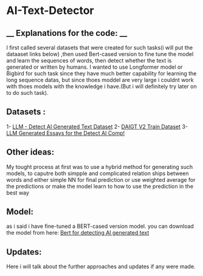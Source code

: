 # AI-Text-Detector
## __ Explanations for the code: __ 
I first called several datasets that were created for such tasks(i will put the dataaset links below) ,then used Bert-cased version to fine tune the model and learn the sequences of words,
then detect whether the text is generated or written by humans. 
I wanted to use Longformer model or Bigbird for such task since they have much better capability for learning the long sequence datas, but since thoes moddel are very large
i couldnt work with thoes models with the knowledge i have.(But i will definitely try later on to do such task). 

## Datasets : 
1- [LLM - Detect AI Generated Text Dataset](https://www.kaggle.com/datasets/sunilthite/llm-detect-ai-generated-text-dataset) 
2- [DAIGT V2 Train Dataset](https://www.kaggle.com/datasets/thedrcat/daigt-v2-train-dataset)
3- [LLM Generated Essays for the Detect AI Comp!](https://www.kaggle.com/datasets/radek1/llm-generated-essays)

## Other ideas: 
My tought process at first was to use a hybrid method for generating such models, to caputre both simpple and complicated relation ships between words and either simple NN for final prediction
or use weighted average for the predictions or make the model learn to how to use the prediction in the best way 


## Model: 
as i said i have fine-tuned a BERT-cased version model. 
you can download the model from here: 
[Bert for detecting AI generated text](https://www.kaggle.com/models/shahbodsobhkhiz/ai-detector-shs)
## Updates:
Here i will talk about the further approaches and updates if any were made.  
